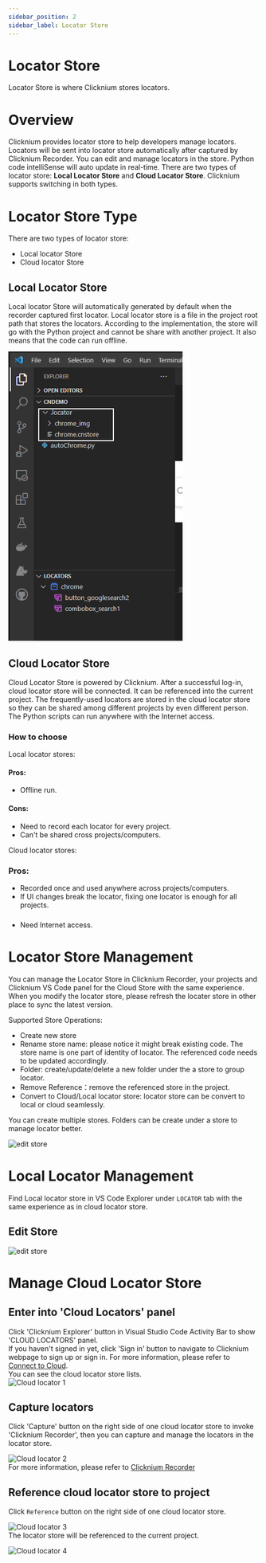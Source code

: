 ```yaml
---
sidebar_position: 2
sidebar_label: Locator Store
---
```

# Locator Store
Locator Store is where Clicknium stores locators. 

# Overview
Clicknium provides locator store to help developers manage locators. Locators will be sent into locator store automatically after captured by Clicknium Recorder. You can edit and manage locators in the store. Python code intelliSense will auto update in real-time. There are two types of locator store: **Local Locator Store** and **Cloud Locator Store**. Clicknium supports switching in both types.  

# Locator Store Type
There are two types of locator store:
- Local locator Store
- Cloud locator Store

## Local Locator Store
Local locator Store will automatically generated by default when the recorder captured first locator. Local locator store is a file in the project root path that stores the locators. According to the implementation, the store will go with the Python project and cannot be share with another project. It also means that the code can run offline. 

![local locator store](./../img/locallocaterstoreinvs.png)

## Cloud Locator Store 
Cloud Locator Store is powered by Clicknium. After a successful log-in, cloud locator store will be connected. It can be referenced into the current project. The frequently-used locators are stored in the cloud locator store so they can be shared among different projects by even different person. The Python scripts can run anywhere with the Internet access.   

### How to choose
Local locator stores:  
#### Pros:
- Offline run.
#### Cons:
- Need to record each locator for every project.
- Can't be shared cross projects/computers.

Cloud locator stores:
### Pros:
- Recorded once and used anywhere across projects/computers.
- If UI changes break the locator, fixing one locator is enough for all projects. 
###
 - Need Internet access. 


# Locator Store Management
You can manage the Locator Store in Clicknium Recorder, your projects and Clicknium VS Code panel for the Cloud Store with the same experience. When you modify the locator store, please refresh the locater store in other place to sync the latest version.  
 
Supported Store Operations:
- Create new store
- Rename store name: please notice it might break existing code. The store name is one part of identity of locator. The referenced code needs to be updated accordingly.
- Folder: create/update/delete a new folder under the a store to group locator.   
- Remove Reference：remove the referenced store in the project.  
- Convert to Cloud/Local locator store: locator store can be convert to local or cloud seamlessly.

You can create multiple stores. Folders can be create under a store to manage locator better. 

  ![edit store](../img/vscode-project-store-menu.png)

# Local Locator Management
Find Local locator store in VS Code Explorer under `LOCATOR` tab with the same experience as in cloud locator store.
## Edit Store

  ![edit store](../img/vscode-project-store-menu.png)

# Manage Cloud Locator Store
## Enter into 'Cloud Locators' panel
Click 'Clicknium Explorer' button in Visual Studio Code Activity Bar to show 'CLOUD LOCATORS' panel.  
If you haven't signed in yet, click 'Sign in' button to navigate to Clicknium webpage to sign up or sign in.
For more information, please refer to [Connect to Cloud](./vscode/connecttocloud.md).  
You can see the cloud locator store lists.  
![Cloud locator 1](../img/cloud_locator1.png)

## Capture locators  
Click 'Capture' button on the right side of one cloud locator store to invoke 'Clicknium Recorder', then you can capture and manage the locators in the locator store.  

![Cloud locator 2](../img/cloud_locator2.png)  
For more information, please refer to [Clicknium Recorder](./recorder/recorder.md)  

## Reference cloud locator store to project
Click `Reference` button on the right side of one cloud locator store.  

![Cloud locator 3](../img/cloud_locator3.png)  
The locator store will be referenced to the current project. 

![Cloud locator 4](../img/cloud_locator4.png)  